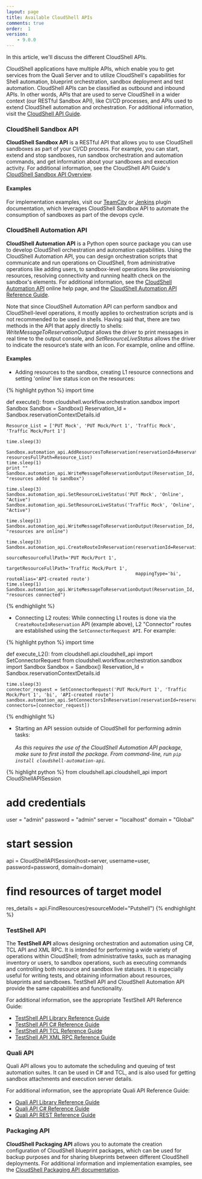 ```yaml
---
layout: page
title: Available CloudShell APIs
comments: true
order:  1
version:
    - 9.0.0
---
```


In this article, we'll discuss the different CloudShell APIs. 

CloudShell applications have multiple APIs, which enable you to get services from the Quali Server and to utilize CloudShell's capabilities for Shell automation, blueprint orchestration, sandbox deployment and test automation. CloudShell APIs can be classified as outbound and inbound APIs. In other words, APIs that are used to serve CloudShell in a wider context (our RESTful Sandbox API), like CI/CD processes, and APIs used to extend CloudShell automation and orchestration. For additional information, visit the <a href="http://help.quali.com/Online%20Help/9.0/Api-Guide/Content/API/CS-API-Ovrvew.htm" target="_blank">CloudShell API Guide</a>.

### CloudShell Sandbox API

**CloudShell Sandbox API** is a RESTful API that allows you to use CloudShell sandboxes as part of your CI/CD process. For example, you can start, extend and stop sandboxes, run sandbox orchestration and automation commands, and get information about your sandboxes and execution activity. For additional information, see the CloudShell API Guide's <a href="http://help.quali.com/Online%20Help/9.0/Api-Guide/Content/API/REST-API-Overvw.htm" target="_blank">CloudShell Sandbox API Overview</a>.

#### Examples

For implementation examples, visit our <a href="https://github.com/QualiSystems/Sandbox-TeamCIty-Plugin/blob/master/README.md" target="_blank">TeamCity</a> or <a href="https://plugins.jenkins.io/cloudshell-sandbox" target="_blank">Jenkins</a> plugin documentation, which leverages CloudShell Sandbox API to automate the consumption of sandboxes as part of the devops cycle.

### CloudShell Automation API

**CloudShell Automation API** is a Python open source package you can use to develop CloudShell orchestration and automation capabilities. Using the CloudShell Automation API, you can design orchestration scripts that communicate and run operations on CloudShell, from administrative operations like adding users, to sandbox-level operations like provisioning resources, resolving connectivity and running health check on the sandbox's elements. For additional information, see the <a href="http://help.quali.com/Online%20Help/9.0/API-Guide/Content/API/Pyth-API-Overvw.htm" target="_blank">CloudShell Automation API</a> online help page, and the <a href="http://help.quali.com/Online%20Help/9.0/Python-API/" target="_blank">CloudShell Automation API Reference Guide</a>.

Note that since CloudShell Automation API can perform sandbox and CloudShell-level operations, it mostly applies to orchestration scripts and is not recommended to be used in shells. Having said that, there are two methods in the API that apply directly to shells: *WriteMessageToReservationOutput* allows the driver to print messages in real time to the output console, and *SetResourceLiveStatus* allows the driver to indicate the resource’s state with an icon. For example, online and offline.

#### Examples

* Adding resources to the sandbox, creating L1 resource connections and setting 'online' live status icon on the resources:

{% highlight python %}
import time


def execute():
    from cloudshell.workflow.orchestration.sandbox import Sandbox
    Sandbox = Sandbox()
    Reservation_Id = Sandbox.reservationContextDetails.id

    Resource_List = ['PUT Mock', 'PUT Mock/Port 1', 'Traffic Mock', 'Traffic Mock/Port 1']

    time.sleep(3)

    Sandbox.automation_api.AddResourcesToReservation(reservationId=Reservation_Id, resourcesFullPath=Resource_List)
    time.sleep(1)
    print ""
    Sandbox.automation_api.WriteMessageToReservationOutput(Reservation_Id, "resources added to sandbox")

    time.sleep(3)
    Sandbox.automation_api.SetResourceLiveStatus('PUT Mock', 'Online', "Active")
    Sandbox.automation_api.SetResourceLiveStatus('Traffic Mock', 'Online', "Active")

    time.sleep(1)
    Sandbox.automation_api.WriteMessageToReservationOutput(Reservation_Id, "resources are online")

    time.sleep(3)
    Sandbox.automation_api.CreateRouteInReservation(reservationId=Reservation_Id,
                                                    sourceResourceFullPath='PUT Mock/Port 1',
                                                    targetResourceFullPath='Traffic Mock/Port 1',
                                                    mappingType='bi', routeAlias='API-created route')
    time.sleep(1)
    Sandbox.automation_api.WriteMessageToReservationOutput(Reservation_Id, "resources connected")
{% endhighlight %}

* Connecting L2 routes: While connecting L1 routes is done via the `CreateRouteInReservation` API (example above), L2 "Connector" routes are established using the `SetConnectorRequest API`. For example:

{% highlight python %}
import time


def execute_L2():
    from cloudshell.api.cloudshell_api import SetConnectorRequest
    from cloudshell.workflow.orchestration.sandbox import Sandbox
    Sandbox = Sandbox()
    Reservation_Id = Sandbox.reservationContextDetails.id

    time.sleep(3)
    connector_request = SetConnectorRequest('PUT Mock/Port 1', 'Traffic Mock/Port 1', 'bi', 'API-created route')
    sandbox.automation_api.SetConnectorsInReservation(reservationId=reservation_id, connectors=[connector_request])

{% endhighlight %}

* Starting an API session outside of CloudShell for performing admin tasks:
<br><br>
_As this requires the use of the CloudShell Automation API package, make sure to first install the package. From command-line, run `pip install cloudshell-automation-api`._

{% highlight python %}
from cloudshell.api.cloudshell_api import CloudShellAPISession

# add credentials
user = "admin"
password = "admin"
server = "localhost"
domain = "Global"

# start session
api = CloudShellAPISession(host=server, username=user, password=password, domain=domain)

# find resources of target model
res_details = api.FindResources(resourceModel="Putshell")
{% endhighlight %}


### TestShell API

The **TestShell API** allows designing orchestration and automation using C#, TCL API and XML RPC. It is intended for performing a wide variety of operations within CloudShell; from administrative tasks, such as managing inventory or users, to sandbox operations, such as executing commands and controlling both resource and sandbox live statuses. It is especially useful for writing tests, and obtaining information about resources, blueprints and sandboxes. TestShell API and CloudShell Automation API provide the same capabilities and functionality. 

For additional information, see the appropriate TestShell API Reference Guide:
* <a href="http://help.quali.com/Online%20Help/9.0/testshell-api/TestShell%20API%20Library.html" target="_blank">TestShell API Library Reference Guide</a>
* <a href="http://help.quali.com/Online%20Help/9.0/testshell-api/TestShell%20cSharp%20API.html" target="_blank">TestShell API C# Reference Guide</a>
* <a href="http://help.quali.com/Online%20Help/9.0/testshell-api/TestShell%20TCL%20API.html" target="_blank">TestShell API TCL Reference Guide</a>
* <a href="http://help.quali.com/Online%20Help/9.0/testshell-api/TestShell%20XML%20RPC%20API.html" target="_blank">TestShell API XML RPC Reference Guide</a>

### Quali API

Quali API allows you to automate the scheduling and queuing of test automation suites. It can be used in C# and TCL, and is also used for getting sandbox attachments and execution server details.

For additional information, see the appropriate Quali API Reference Guide:
* <a href="http://help.quali.com/Online%20Help/9.0/quali-api/Quali%20API%20Library.html" target="_blank">Quali API Library Reference Guide</a>
* <a href="http://help.quali.com/Online%20Help/9.0/quali-api/Quali%20cSharp%20API.html" target="_blank">Quali API C# Reference Guide</a>
* <a href="http://help.quali.com/Online%20Help/9.0/quali-api/Quali%20REST%20API.html" target="_blank">Quali API REST Reference Guide</a>

### Packaging API

**CloudShell Packaging API** allows you to automate the creation configuration of CloudShell blueprint packages, which can be used for backup purposes and for sharing blueprints between different CloudShell deployments. For additional information and implementation examples, see the <a href="http://help.quali.com/Online%20Help/9.0/API-Guide/Content/API/Pckg-API/PackagingAPI.htm" target="_blank">CloudShell Packaging API documentation</a>.
